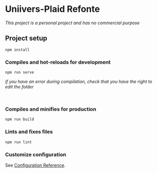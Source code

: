 # Uniivers-Plaid Refonte
*This project is a personal project and has no commercial purpose*

## Project setup
```
npm install
```

### Compiles and hot-reloads for development
```
npm run serve
```
*if you have an error during compilation, check that you have the right to edit the folder*

<br/>

### Compiles and minifies for production
```
npm run build
```

### Lints and fixes files
```
npm run lint
```

### Customize configuration
See [Configuration Reference](https://cli.vuejs.org/config/).
